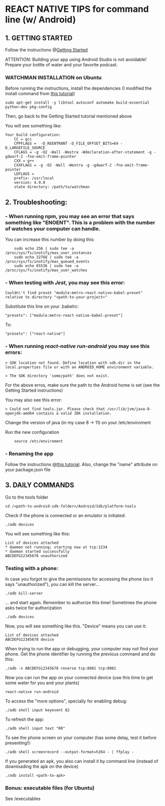 # REACT NATIVE TIPS for command line (w/ Android)

## 1. GETTING STARTED
Follow the instructions @[Getting Started](https://facebook.github.io/react-native/docs/getting-started.html)

ATTENTION: Building your app using Android Studio is not avoidable! Prepare your bottle of water and your favorite podcast.

### WATCHMAN INSTALLATION on Ubuntu

Before running the instructions, install the dependencies (I modified the install command from [this tutorial](https://medium.com/@vonchristian/how-to-setup-watchman-on-ubuntu-16-04-53196cc0227c))
```shell
sudo apt-get install -y libtool autoconf automake build-essential python-dev pkg-config
```

Then, go back to the Getting Started tutorial mentioned above

You will see something like:
```shell
Your build configuration:
    CC = gcc
    CPPFLAGS =  -D_REENTRANT -D_FILE_OFFSET_BITS=64 -D_LARGEFILE_SOURCE
    CFLAGS = -g -O2 -Wall -Wextra -Wdeclaration-after-statement -g -gdwarf-2 -fno-omit-frame-pointer
    CXX = g++
    CXXFLAGS = -g -O2 -Wall -Wextra -g -gdwarf-2 -fno-omit-frame-pointer
    LDFLAGS = 
    prefix: /usr/local
    version: 4.9.0
    state directory: /path/to/watchman
```

## 2. Troubleshooting:

### - When running npm, you may see an error that says something like "ENOENT". This is a problem with the number of watches your computer can handle.
You can increase this number by doing this:

```shell
    sudo echo 256 | sudo tee -a /proc/sys/fs/inotify/max_user_instances
    sudo echo 32768 | sudo tee -a /proc/sys/fs/inotify/max_queued_events
    sudo echo 65536 | sudo tee -a /proc/sys/fs/inotify/max_user_watches
```

### - When testing with *Jest*, you may see this error:
```shell
Couldn\'t find preset "module:metro-react-native-babel-preset" relative to directory "<path-to-your-project>"
```

Substitute this line on your .babelrc:
```
"presets": ["module:metro-react-native-babel-preset"]
```
To:
```
"presets": ["react-native"]
```

### - When running *react-native run-android* you may see this errors:
```
> SDK location not found. Define location with sdk.dir in the local.properties file or with an ANDROID_HOME environment variable.
 ```
 ```
> The SDK directory 'some/path' does not exist.
```

For the above erros, make sure the path to the Android home is set (see the Getting Started instructions)

You may also see this error:
```
> Could not find tools.jar. Please check that /usr/lib/jvm/java-8-openjdk-amd64 contains a valid JDK installation.
```

Change the version of java (in my case 8 -> 11) on your /etc/enviroment 

Run the new configuration

``` shell
    source /etc/enviroment
```

### - Renaming the app
Follow the instructions @[this tutorial](https://medium.com/the-react-native-log/how-to-rename-a-react-native-app-dafd92161c35). Also, change the "name" attribute on your package.json file

## 3. DAILY COMMANDS

Go to the tools folder
```shell
cd /<path-to-android-sdk-folder>/Android/Sdk/platform-tools
```

Check if the phone is connected or an emulator is initiated:
```shell
./adb devices
```

You will see something like this:
```shell
List of devices attached
* daemon not running; starting now at tcp:1234
* daemon started successfully
ABCDEFG12345678	unauthorized
```

### Testing with a phone:
In case you forgot to give the permissions for accessing the phone (so it says "unauthorized"), you can kill the server...
```shell
./adb kill-server
```

... and start again. Remember to authorize this time! Sometimes the phone asks twice for authorization
```shell
./adb devices
```

Now, you will see something like this. "Device" means you can use it:
```shell
List of devices attached
ABCDEFG12345678	device
```

When trying to run the app or debugging, your computer may not find your phone. Get the phone identifier by running the previous command
and do this:
```shell
./adb -s ABCDEFG12345678 reverse tcp:8081 tcp:8081
```

Now you can run the app on your connected device (use this time to get some water for you and your plants)
```shell
react-native run-android
```

To access the "more options", specially for enabling debug:
```shell
./adb shell input keyevent 82
```

To refresh the app:
```shell
./adb shell input text "RR"  
```

To see the phone screen on your computer (has some delay, test it before presenting!):
```shell
./adb shell screenrecord --output-format=h264 - | ffplay -
```

If you generated an apk, you also can install it by command line (instead of downloading the apk on the device)
```shell
./adb install <path-to-apk>
```

### Bonus: executable files (for Ubuntu)
See /executables